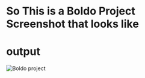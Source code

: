 # So This is a Boldo Project Screenshot that looks like 
# output
![Boldo project](https://github.com/portfolio-asad/Boldo/assets/156701228/9dba8f80-2b03-4757-8080-424f3c4c0757)
